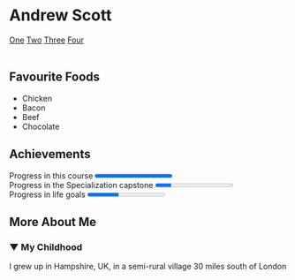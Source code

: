 <!DOCTYPE html>
<html lang="en-GB">
<head>
  <title>a peer graded assignment webpage</title>
<meta charset="UTF-8">
</head>
<body style="width: 1024px">
<h1>Andrew Scott</h1>
<nav>
    <a href="/One/">One</a>
    <a href="/Two/">Two</a>
    <a href="/Three/">Three</a>
    <a href="/Four/">Four</a>
</nav>
<br>
<h2>Favourite Foods</h2>
<ul>
 <li>Chicken</li>
 <li>Bacon</li>
 <li>Beef</li>
<li>Chocolate</li>
</ul>
<h2>Achievements</h2>
<span>Progress in this course </span><progress value="100" max="100"> 100% </progress>
<br>
<span>Progress in the Specialization capstone </span><progress value="20" max="100"> 20% </progress>
<br>
<span>Progress in life goals </span><progress value="40" max="100"> 40% </progress>
<br>
<h2>More About Me</h2>
<h3>&#x25bc; My Childhood</h3>
<p>I grew up in Hampshire, UK, in a semi-rural village 30 miles south of London</p>
<br>

